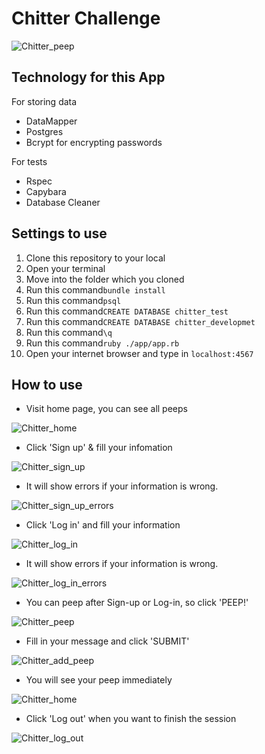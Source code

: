 Chitter Challenge
=================

![Chitter_peep](https://github.com/fenglish/images/blob/master/chitter_5.png)


Technology for this App
-------
For storing data
- DataMapper
- Postgres
- Bcrypt for encrypting passwords

For tests
- Rspec
- Capybara
- Database Cleaner


Settings to use
-------

1. Clone this repository to your local
2. Open your terminal
3. Move into the folder which you cloned
4. Run this command```bundle install```
5. Run this command```psql```
6. Run this command```CREATE DATABASE chitter_test```
7. Run this command```CREATE DATABASE chitter_developmet```
7. Run this command```\q```
8. Run this command```ruby ./app/app.rb```
9. Open your internet browser and type in ```localhost:4567```


How to use
-------

- Visit home page, you can see all peeps

![Chitter_home](https://github.com/fenglish/images/blob/master/chitter_1.png)

- Click 'Sign up' & fill your infomation

![Chitter_sign_up](https://github.com/fenglish/images/blob/master/chitter_2.png)

- It will show errors if your information is wrong.

![Chitter_sign_up_errors](https://github.com/fenglish/images/blob/master/chitter_3.png)

- Click 'Log in' and fill your information

![Chitter_log_in](https://github.com/fenglish/images/blob/master/chitter_4.png)

- It will show errors if your information is wrong.

![Chitter_log_in_errors](https://github.com/fenglish/images/blob/master/chitter_8.png)

- You can peep after Sign-up or Log-in, so click 'PEEP!'

![Chitter_peep](https://github.com/fenglish/images/blob/master/chitter_5.png)

- Fill in your message and click 'SUBMIT'

![Chitter_add_peep](https://github.com/fenglish/images/blob/master/chitter_6.png)

- You will see your peep immediately

![Chitter_home](https://github.com/fenglish/images/blob/master/chitter_9.png)

- Click 'Log out' when you want to finish the session

![Chitter_log_out](https://github.com/fenglish/images/blob/master/chitter_7.png)
